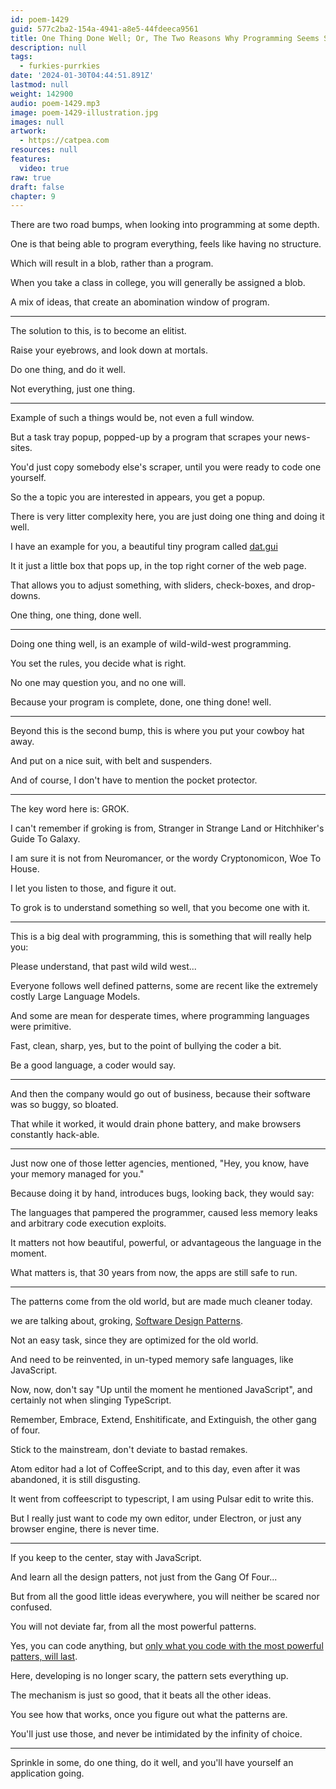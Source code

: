 ```yaml
---
id: poem-1429
guid: 577c2ba2-154a-4941-a8e5-44fdeeca9561
title: One Thing Done Well; Or, The Two Reasons Why Programming Seems Scary
description: null
tags:
  - furkies-purrkies
date: '2024-01-30T04:44:51.891Z'
lastmod: null
weight: 142900
audio: poem-1429.mp3
image: poem-1429-illustration.jpg
images: null
artwork:
  - https://catpea.com
resources: null
features:
  video: true
raw: true
draft: false
chapter: 9
---
```


There are two road bumps,
when looking into programming at some depth.

One is that being able to program everything,
feels like having no structure.

Which will result in a blob,
rather than a program.

When you take a class in college,
you will generally be assigned a blob.

A mix of ideas,
that create an abomination window of program.

---

The solution to this,
is to become an elitist.

Raise your eyebrows,
and look down at mortals.

Do one thing,
and do it well.

Not everything,
just one thing.

---

Example of such a things would be,
not even a full window.

But a task tray popup,
popped-up by a program that scrapes your news-sites.

You'd just copy somebody else's scraper,
until you were ready to code one yourself.

So the a topic you are interested in appears,
you get a popup.

There is very litter complexity here,
you are just doing one thing and doing it well.

I have an example for you,
a beautiful tiny program called [dat.gui][1]

It it just a little box that pops up,
in the top right corner of the web page.

That allows you to adjust something,
with sliders, check-boxes, and drop-downs.

One thing, one thing,
done well.

---

Doing one thing well,
is an example of wild-wild-west programming.

You set the rules,
you decide what is right.

No one may question you,
and no one will.

Because your program is complete,
done, one thing done! well.

---

Beyond this is the second bump,
this is where you put your cowboy hat away.

And put on a nice suit,
with belt and suspenders.

And of course,
I don't have to mention the pocket protector.

---

The key word here is:
GROK.

I can't remember if groking is from,
Stranger in Strange Land or Hitchhiker's Guide To Galaxy.

I am sure it is not from Neuromancer,
or the wordy Cryptonomicon, Woe To House.

I let you listen to those,
and figure it out.

To grok is to understand something so well,
that you become one with it.

---

This is a big deal with programming,
this is something that will really help you:

Please understand,
that past wild wild west...

Everyone follows well defined patterns,
some are recent like the extremely costly Large Language Models.

And some are mean for desperate times,
where programming languages were primitive.

Fast, clean, sharp, yes,
but to the point of bullying the coder a bit.

Be a good language,
a coder would say.

---

And then the company would go out of business,
because their software was so buggy, so bloated.

That while it worked,
it would drain phone battery, and make browsers constantly hack-able.

---

Just now one of those letter agencies,
mentioned, "Hey, you know, have your memory managed for you."

Because doing it by hand, introduces bugs,
looking back, they would say:

The languages that pampered the programmer,
caused less memory leaks and arbitrary code execution exploits.

It matters not how beautiful,
powerful, or advantageous the language in the moment.

What matters is, that 30 years from now,
the apps are still safe to run.

---

The patterns come from the old world,
but are made much cleaner today.

we are talking about, groking,
[Software Design Patterns][2].

Not an easy task,
since they are optimized for the old world.

And need to be reinvented,
in un-typed memory safe languages, like JavaScript.

Now, now, don't say "Up until the moment he mentioned JavaScript",
and certainly not when slinging TypeScript.

Remember, Embrace, Extend, Enshitificate, and Extinguish,
the other gang of four.

Stick to the mainstream,
don't deviate to bastad remakes.

Atom editor had a lot of CoffeeScript,
and to this day, even after it was abandoned, it is still disgusting.

It went from coffeescript to typescript,
I am using Pulsar edit to write this.

But I really just want to code my own editor,
under Electron, or just any browser engine, there is never time.

---

If you keep to the center,
stay with JavaScript.

And learn all the design patters,
not just from the Gang Of Four...

But from all the good little ideas everywhere,
you will neither be scared nor confused.

You will not deviate far,
from all the most powerful patterns.

Yes, you can code anything,
but [only what you code with the most powerful patters, will last][3].

Here, developing is no longer scary,
the pattern sets everything up.

The mechanism is just so good,
that it beats all the other ideas.

You see how that works,
once you figure out what the patterns are.

You'll just use those,
and never be intimidated by the infinity of choice.

---

Sprinkle in some, do one thing, do it well,
and you'll have yourself an application going.

[1]: https://davidwalsh.name/dat-gui
[2]: https://en.wikipedia.org/wiki/Design_Patterns
[3]: https://www.youtube.com/watch?v=0o2whtCJw8I
